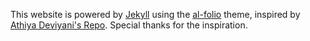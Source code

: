 This website is powered by [Jekyll](https://jekyllrb.com/) using the [al-folio](https://github.com/alshedivat/al-folio) theme, inspired by [Athiya Deviyani's Repo](https://github.com/athiyadeviyani/athiyadeviyani.github.io). Special thanks for the inspiration.